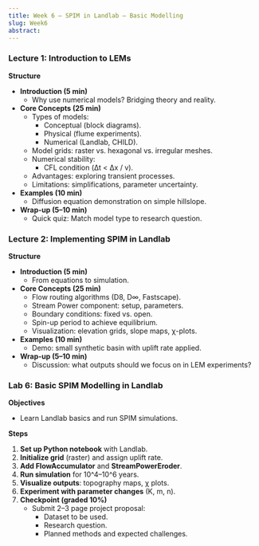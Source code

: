 ```yaml
---
title: Week 6 – SPIM in Landlab – Basic Modelling
slug: Week6
abstract:
---
```


### Lecture 1: Introduction to LEMs
**Structure**
- **Introduction (5 min)**
  - Why use numerical models? Bridging theory and reality.
- **Core Concepts (25 min)**
  - Types of models:
    - Conceptual (block diagrams).
    - Physical (flume experiments).
    - Numerical (Landlab, CHILD).
  - Model grids: raster vs. hexagonal vs. irregular meshes.
  - Numerical stability:
    - CFL condition (Δt < Δx / v).
  - Advantages: exploring transient processes.
  - Limitations: simplifications, parameter uncertainty.
- **Examples (10 min)**
  - Diffusion equation demonstration on simple hillslope.
- **Wrap-up (5–10 min)**
  - Quick quiz: Match model type to research question.

### Lecture 2: Implementing SPIM in Landlab
**Structure**
- **Introduction (5 min)**
  - From equations to simulation.
- **Core Concepts (25 min)**
  - Flow routing algorithms (D8, D∞, Fastscape).
  - Stream Power component: setup, parameters.
  - Boundary conditions: fixed vs. open.
  - Spin-up period to achieve equilibrium.
  - Visualization: elevation grids, slope maps, χ-plots.
- **Examples (10 min)**
  - Demo: small synthetic basin with uplift rate applied.
- **Wrap-up (5–10 min)**
  - Discussion: what outputs should we focus on in LEM experiments?

### Lab 6: Basic SPIM Modelling in Landlab
**Objectives**
- Learn Landlab basics and run SPIM simulations.

**Steps**
1. **Set up Python notebook** with Landlab.
2. **Initialize grid** (raster) and assign uplift rate.
3. **Add FlowAccumulator** and **StreamPowerEroder**.
4. **Run simulation** for 10^4–10^6 years.
5. **Visualize outputs**: topography maps, χ plots.
6. **Experiment with parameter changes** (K, m, n).
7. **Checkpoint (graded 10%)**
   - Submit 2–3 page project proposal:
     - Dataset to be used.
     - Research question.
     - Planned methods and expected challenges.
